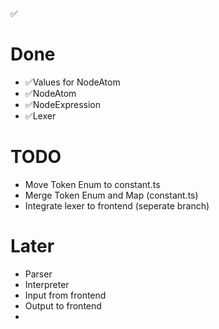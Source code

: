✅

# Done
- ✅Values for NodeAtom
- ✅NodeAtom
- ✅NodeExpression
- ✅Lexer

# TODO
- Move Token Enum to constant.ts
- Merge Token Enum and Map (constant.ts)
- Integrate lexer to frontend (seperate branch)

# Later
- Parser
- Interpreter
- Input from frontend
- Output to frontend
- 